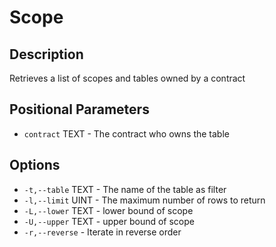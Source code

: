 # Scope
## Description

Retrieves a list of scopes and tables owned by a contract

## Positional Parameters

* `contract` TEXT - The contract who owns the table

## Options

* `-t,--table` TEXT - The name of the table as filter
* `-l,--limit` UINT - The maximum number of rows to return
* `-L,--lower` TEXT - lower bound of scope
* `-U,--upper` TEXT - upper bound of scope
* `-r,--reverse` - Iterate in reverse order
